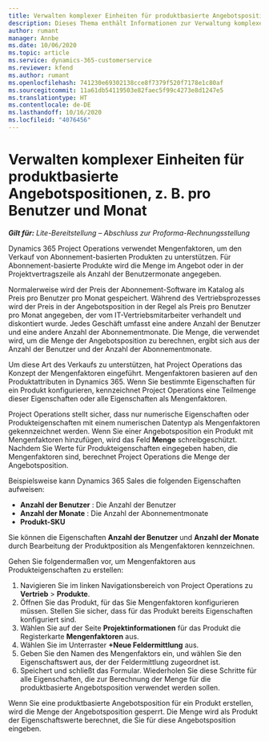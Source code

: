 ```yaml
---
title: Verwalten komplexer Einheiten für produktbasierte Angebotspositionen, z. B. pro Benutzer und Monat
description: Dieses Thema enthält Informationen zur Verwaltung komplexer Einheiten für produktbasierte Angebotspositionen.
author: rumant
manager: Annbe
ms.date: 10/06/2020
ms.topic: article
ms.service: dynamics-365-customerservice
ms.reviewer: kfend
ms.author: rumant
ms.openlocfilehash: 741230e69302138cce8f7379f520f7178e1c80af
ms.sourcegitcommit: 11a61db54119503e82faec5f99c4273e8d1247e5
ms.translationtype: HT
ms.contentlocale: de-DE
ms.lasthandoff: 10/16/2020
ms.locfileid: "4076456"
---
```

# <a name="managing-complex-units-such-as-per-user-per-month-for-product-based-quote-lines"></a>Verwalten komplexer Einheiten für produktbasierte Angebotspositionen, z. B. pro Benutzer und Monat

_**Gilt für:** Lite-Bereitstellung – Abschluss zur Proforma-Rechnungsstellung_

Dynamics 365 Project Operations verwendet Mengenfaktoren, um den Verkauf von Abonnement-basierten Produkten zu unterstützen. Für Abonnement-basierte Produkte wird die Menge im Angebot oder in der Projektvertragszeile als Anzahl der Benutzermonate angegeben.

Normalerweise wird der Preis der Abonnement-Software im Katalog als Preis pro Benutzer pro Monat gespeichert. Während des Vertriebsprozesses wird der Preis in der Angebotsposition in der Regel als Preis pro Benutzer pro Monat angegeben, der vom IT-Vertriebsmitarbeiter verhandelt und diskontiert wurde. Jedes Geschäft umfasst eine andere Anzahl der Benutzer und eine andere Anzahl der Abonnementmonate. Die Menge, die verwendet wird, um die Menge der Angebotsposition zu berechnen, ergibt sich aus der Anzahl der Benutzer und der Anzahl der Abonnementmonate.

Um diese Art des Verkaufs zu unterstützen, hat Project Operations das Konzept der Mengenfaktoren eingeführt. Mengenfaktoren basieren auf den Produktattributen in Dynamics 365. Wenn Sie bestimmte Eigenschaften für ein Produkt konfigurieren, kennzeichnet Project Operations eine Teilmenge dieser Eigenschaften oder alle Eigenschaften als Mengenfaktoren.

Project Operations stellt sicher, dass nur numerische Eigenschaften oder Produkteigenschaften mit einem numerischen Datentyp als Mengenfaktoren gekennzeichnet werden. Wenn Sie einer Angebotsposition ein Produkt mit Mengenfaktoren hinzufügen, wird das Feld **Menge** schreibgeschützt. Nachdem Sie Werte für Produkteigenschaften eingegeben haben, die Mengenfaktoren sind, berechnet Project Operations die Menge der Angebotsposition.

Beispielsweise kann Dynamics 365 Sales die folgenden Eigenschaften aufweisen:

- **Anzahl der Benutzer** : Die Anzahl der Benutzer
- **Anzahl der Monate** : Die Anzahl der Abonnementmonate
- **Produkt-SKU**

Sie können die Eigenschaften **Anzahl der Benutzer** und **Anzahl der Monate** durch Bearbeitung der Produktposition als Mengenfaktoren kennzeichnen.

Gehen Sie folgendermaßen vor, um Mengenfaktoren aus Produkteigenschaften zu erstellen:

1. Navigieren Sie im linken Navigationsbereich von Project Operations zu **Vertrieb** > **Produkte**.
2. Öffnen Sie das Produkt, für das Sie Mengenfaktoren konfigurieren müssen. Stellen Sie sicher, dass für das Produkt bereits Eigenschaften konfiguriert sind.
3. Wählen Sie auf der Seite **Projektinformationen** für das Produkt die Registerkarte **Mengenfaktoren** aus.
4. Wählen Sie im Unterraster **+Neue Feldermittlung** aus.
5. Geben Sie den Namen des Mengenfaktors ein, und wählen Sie den Eigenschaftswert aus, der der Feldermittlung zugeordnet ist.
6. Speichert und schließt das Formular. Wiederholen Sie diese Schritte für alle Eigenschaften, die zur Berechnung der Menge für die produktbasierte Angebotsposition verwendet werden sollen.

Wenn Sie eine produktbasierte Angebotsposition für ein Produkt erstellen, wird die Menge der Angebotsposition gesperrt. Die Menge wird als Produkt der Eigenschaftswerte berechnet, die Sie für diese Angebotsposition eingeben.
